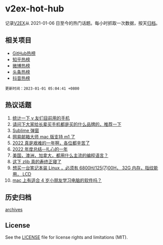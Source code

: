 # v2ex-hot-hub

 记录[V2EX](https://www.v2ex.com/)从 2021-01-06 日至今的热门话题。每小时抓取一次数据，按天[归档](archives)。
 
 ## 相关项目

- [GitHub热榜](https://github.com/snaildev/github-hot-hub)
- [知乎热榜](https://github.com/snaildev/zhihu-hot-hub)
- [微博热榜](https://github.com/snaildev/weibo-hot-hub)
- [头条热榜](https://github.com/snaildev/toutiao-hot-hub)
- [抖音热榜](https://github.com/snaildev/douyin-hot-hub)


 `更新时间：2023-01-01 05:04:41 +0800`

## 热议话题

1. [统计一下 v 友们目前用的手机](https://www.v2ex.com/t/905828)
1. [请问下大家给长辈买手机都是买的什么品牌的，推荐一下](https://www.v2ex.com/t/905758)
1. [Sublime 弹窗](https://www.v2ex.com/t/905745)
1. [网易邮箱大师 mac 版支持 m1 了](https://www.v2ex.com/t/905746)
1. [2022 真是艰难的一年啊，各位都辛苦了](https://www.v2ex.com/t/905816)
1. [2022 年度总结--扎心的一年](https://www.v2ex.com/t/905770)
1. [美国，澳洲，加拿大，都用什么主流的编程语言？](https://www.v2ex.com/t/905812)
1. [这下 zlib 真的寿终正寝了](https://www.v2ex.com/t/905820)
1. [想买一台笔记本装 Linux ，必须有 6800H/125(7)00H， 32G 内存，指纹能用， LCD](https://www.v2ex.com/t/905767)
1. [mac 上有适合 4 岁小朋友学习电脑的软件吗？](https://www.v2ex.com/t/905734)

## 历史归档

[archives](archives)

## License

See the [LICENSE](LICENSE) file for license rights and limitations (MIT).

